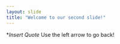```yaml
---
layout: slide
title: "Welcome to our second slide!"
---
```

**Insert Quote*
Use the left arrow to go back!

